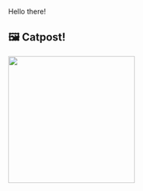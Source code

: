 Hello there!



## 🖼️ Catpost!

<sub>
    <img src="https://cdn2.thecatapi.com/images/e2p.jpg" height="256">
</sub>

